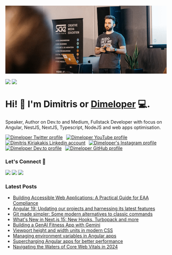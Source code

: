 ![Repository Banner](banner.png)

[![](https://komarev.com/ghpvc/?username=dimeloper&color=blue&label=Profile%20Views)](https://github.com/dimeloper/dimeloper)
[![](https://img.shields.io/github/followers/dimeloper?label=GitHub%20Followers)](https://github.com/dimeloper)

# Hi! 👋 I'm Dimitris or [Dimeloper](https://dimeloper.com) 💻.

Speaker, Author on Dev.to and Medium, Fullstack Developer with focus on Angular, NestJS, NextJS, Typescript, NodeJS and web apps optimisation.


<!-- Socials -->
<a href="https://x.com/dimeloper"><img src="https://cdn.worldvectorlogo.com/logos/twitter-6.svg" title="Twitter" alt="Dimeloper Twitter profile" width="40"/></a>
&ensp;<a href="https://www.youtube.com/@Dimeloper"><img src="https://cdn.worldvectorlogo.com/logos/youtube-icon-5.svg" title="YouTube" alt="Dimeloper YouTube profile" width="40"/></a>
&ensp;<a href="https://www.linkedin.com/in/kiriakakis/"><img src="https://cdn.worldvectorlogo.com/logos/linkedin-icon-2.svg" title="Linkedin" alt="Dimitris Kiriakakis Linkedin account" width="30"/></a>
&ensp;<a href="https://www.instagram.com/dimeloper_"><img src="https://raw.githubusercontent.com/rahuldkjain/github-profile-readme-generator/master/src/images/icons/Social/instagram.svg" alt="Dimeloper's Instagram profile" width="30" /></a>
&ensp;<a href="https://dev.to/dimeloper"><img src="https://cdn.worldvectorlogo.com/logos/devto.svg" title="DEV" alt="Dimeloper Dev.to profile" width="30"/></a>
&ensp;<a href="https://github.com/dimeloper"><img src="https://cdn.worldvectorlogo.com/logos/github-icon-1.svg" title="GitHub" alt="Dimeloper GitHub profile" width="30"/></a>
<br>

### Let's Connect 🔗

[![](https://img.shields.io/badge/linkedin-%230077B5.svg?&style=for-the-badge&logo=linkedin&logoColor=white0e76a8)](https://www.linkedin.com/in/kiriakakis/)
[![](https://img.shields.io/badge/twitter-%230077B5.svg?&style=for-the-badge&logo=twitter&logoColor=white&color=00acee)](https://x.com/dimeloper) 
[![](https://img.shields.io/badge/instagram-%230077B5.svg?&style=for-the-badge&logo=instagram&logoColor=white&color=8a3ab9)](https://www.instagram.com/dimeloper_)

### Latest Posts
<!-- BLOG-POST-LIST:START -->
- [Building Accessible Web Applications: A Practical Guide for EAA Compliance]([https://dev.to/dimeloper/angular-19-updating-our-projects-and-harnessing-its-latest-features-3ppm](https://dev.to/dimeloper/building-accessible-web-applications-a-practical-guide-for-eaa-compliance-302))
- [Angular 19: Updating our projects and harnessing its latest features](https://dev.to/dimeloper/angular-19-updating-our-projects-and-harnessing-its-latest-features-3ppm)
- [Git made simpler: Some modern alternatives to classic commands](https://dev.to/dimeloper/git-made-simpler-some-modern-alternatives-to-classic-commands-5g5j)
- [What's New in Next.js 15: New Hooks, Turbopack and more](https://dev.to/dimeloper/whats-new-in-nextjs-15-new-hooks-turbopack-and-more-2lo8)
- [Building a GenAI Fitness App with Gemini](https://dev.to/dimeloper/building-a-genai-fitness-app-with-gemini-1p7)
- [Viewport height and width units in modern CSS](https://dev.to/dimeloper/viewport-height-and-viewport-width-in-modern-css-34g0)
- [Managing environment variables in Angular apps](https://dev.to/dimeloper/managing-environment-variables-in-angular-apps-14gn)
- [Supercharging Angular apps for better performance](https://dev.to/dimeloper/supercharging-angular-apps-for-better-performance-18cn)
- [Navigating the Waters of Core Web Vitals in 2024](https://dev.to/dimeloper/navigating-the-waters-of-core-web-vitals-in-2024-139i)
<!-- BLOG-POST-LIST:END -->

<!--
**dimeloper/dimeloper** is a ✨ _special_ ✨ repository because its `README.md` (this file) appears on your GitHub profile.

Here are some ideas to get you started:

- 🔭 I’m currently working on ...
- 🌱 I’m currently learning ...
- 👯 I’m looking to collaborate on ...
- 🤔 I’m looking for help with ...
- 💬 Ask me about ...
- 📫 How to reach me: ...
- 😄 Pronouns: ...
- ⚡ Fun fact: ...
-->
